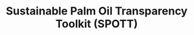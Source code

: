 ---
title: 'Sustainable Palm Oil Transparency Toolkit (SPOTT)'
slug: 'spott'
thumbnail: '/assets/images/gallery/'
published: true
categories: [gallery]
content: 'Assess oil palm growers on the information that they make publicly available about the sustainability of their operations.'
href: 'http://www.sustainablepalmoil.org/spott'
href_target: '_blank'
href_text: 'Launch App'
href_class: 'btn green medium mobile-friendly'
source: 'Zoological Society of London'
filters: 'asia, commodities, data, global-forest-watch, maps, palm-oil'
---
